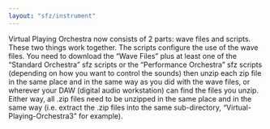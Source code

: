 ```yaml
---
layout: "sfz/instrument"
---
```

Virtual Playing Orchestra now consists of 2 parts: wave files and scripts.
These two things work together. The scripts configure the use of the wave files.
You need to download the “Wave Files” plus at least one of the
“Standard Orchestra” sfz scripts or the “Performance Orchestra” sfz scripts
(depending on how you want to control the sounds) then unzip each zip file in
the same place and in the same way as you did with the wave files, or wherever
your DAW (digital audio workstation) can find the files you unzip. Either way,
all .zip files need to be unzipped in the same place and in the same way
(i.e. extract the .zip files into the same sub-directory,
“Virtual-Playing-Orchestra3” for example).
